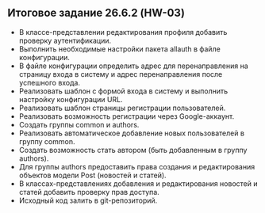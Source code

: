 ## Итоговое задание 26.6.2 (HW-03)
- В классе-представлении редактирования профиля добавить проверку аутентификации.
- Выполнить необходимые настройки пакета allauth в файле конфигурации.
- В файле конфигурации определить адрес для перенаправления на страницу входа в систему и адрес перенаправления после успешного входа.
- Реализовать шаблон с формой входа в систему и выполнить настройку конфигурации URL.
- Реализовать шаблон страницы регистрации пользователей.
- Реализовать возможность регистрации через Google-аккаунт.
- Создать группы common и authors.
- Реализовать автоматическое добавление новых пользователей в группу common.
- Создать возможность стать автором (быть добавленным в группу authors).
- Для группы authors предоставить права создания и редактирования объектов модели Post (новостей и статей).
- В классах-представлениях добавления и редактирования новостей и статей добавить проверку прав доступа.
- Исходный код залить в git-репозиторий.